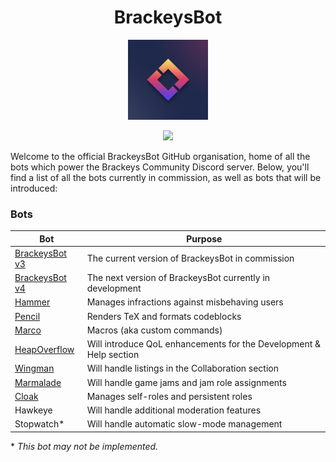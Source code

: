 <h1 align="center">BrackeysBot</h1>
<p align="center"><img src="icon.png" width="128"></p>
<p align="center"><a href="https://discord.gg/brackeys"><img src="https://discordapp.com/api/guilds/243005537342586880/widget.png?style=shield"></a></p>

Welcome to the official BrackeysBot GitHub organisation, home of all the bots which power the Brackeys Community Discord server.
Below, you'll find a list of all the bots currently in commission, as well as bots that will be introduced:

### Bots

| Bot                                                             | Purpose                                                            |
|-----------------------------------------------------------------|--------------------------------------------------------------------|
| [BrackeysBot v3](https://github.com/yiliansource/brackeys-bot/) | The current version of BrackeysBot in commission                   |
| [BrackeysBot v4](https://github.com/BrackeysBot/BrackeysBot)    | The next version of BrackeysBot currently in development           |
| [Hammer](https://github.com/BrackeysBot/Hammer)                 | Manages infractions against misbehaving users                      |
| [Pencil](https://github.com/BrackeysBot/Pencil)                 | Renders TeX and formats codeblocks                                 |
| [Marco](https://github.com/BrackeysBot/Marco)                   | Macros (aka custom commands)                                       |
| [HeapOverflow](https://github.com/BrackeysBot/HeapOverflow)     | Will introduce QoL enhancements for the Development & Help section |
| [Wingman](https://github.com/BrackeysBot/Wingman)               | Will handle listings in the Collaboration section                  |
| [Marmalade](https://github.com/BrackeysBot/Marmalade)           | Will handle game jams and jam role assignments                     |
| [Cloak](https://github.com/BrackeysBot/Cloak)                   | Manages self-roles and persistent roles                            |
| Hawkeye                                                         | Will handle additional moderation features                         |
| Stopwatch*                                                      | Will handle automatic slow-mode management                         |

\* *This bot may not be implemented.*
